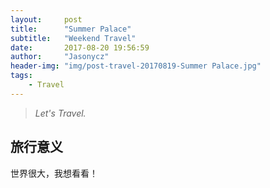 ```yaml
---
layout:     post
title:      "Summer Palace"
subtitle:   "Weekend Travel"
date:       2017-08-20 19:56:59
author:     "Jasonycz"
header-img: "img/post-travel-20170819-Summer Palace.jpg"
tags:
    - Travel
---
```


> *Let's Travel.*

## 旅行意义
世界很大，我想看看！

